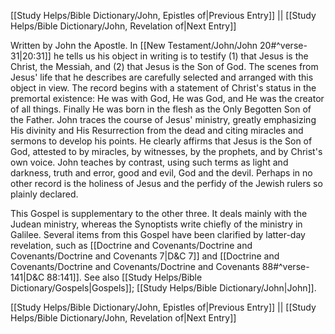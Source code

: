 [[Study Helps/Bible Dictionary/John, Epistles of|Previous Entry]]  ||  [[Study Helps/Bible Dictionary/John, Revelation of|Next Entry]]

 Written by John the Apostle. In [[New Testament/John/John 20#^verse-31|20:31]] he tells us his object in writing is to testify (1) that Jesus is the Christ, the Messiah, and (2) that Jesus is the Son of God. The scenes from Jesus' life that he describes are carefully selected and arranged with this object in view. The record begins with a statement of Christ's status in the premortal existence: He was with God, He was God, and He was the creator of all things. Finally He was born in the flesh as the Only Begotten Son of the Father. John traces the course of Jesus' ministry, greatly emphasizing His divinity and His Resurrection from the dead and citing miracles and sermons to develop his points. He clearly affirms that Jesus is the Son of God, attested to by miracles, by witnesses, by the prophets, and by Christ's own voice. John teaches by contrast, using such terms as light and darkness, truth and error, good and evil, God and the devil. Perhaps in no other record is the holiness of Jesus and the perfidy of the Jewish rulers so plainly declared.

 This Gospel is supplementary to the other three. It deals mainly with the Judean ministry, whereas the Synoptists write chiefly of the ministry in Galilee. Several items from this Gospel have been clarified by latter-day revelation, such as [[Doctrine and Covenants/Doctrine and Covenants/Doctrine and Covenants 7|D&C 7]] and [[Doctrine and Covenants/Doctrine and Covenants/Doctrine and Covenants 88#^verse-141|D&C 88:141]]. See also [[Study Helps/Bible Dictionary/Gospels|Gospels]]; [[Study Helps/Bible Dictionary/John|John]].

[[Study Helps/Bible Dictionary/John, Epistles of|Previous Entry]]  ||  [[Study Helps/Bible Dictionary/John, Revelation of|Next Entry]]